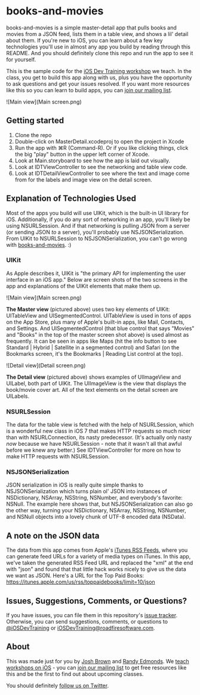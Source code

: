books-and-movies
================

books-and-movies is a simple master-detail app that pulls books and movies from a JSON feed, lists them in a table view, and shows a lil' detail about them. If you're new to iOS, you can learn about a few key technologies you'll use in almost any app you build by reading through this README. And you should definitely clone this repo and run the app to see it for yourself.

This is the sample code for the [iOS Dev Training workshop](http://iosdevtraining.com/) we teach. In the class, you get to build this app along with us, plus you have the opportunity to ask questions and get your issues resolved. If you want more resources like this so you can learn to build apps, you can [join our mailing list](http://eepurl.com/IRZF1).

![Main view](Main screen.png)

## Getting started

1. Clone the repo
2. Double-click on MasterDetail.xcodeproj to open the project in Xcode
3. Run the app with ⌘R (Command-R). Or if you like clicking things, click the big "play" button in the upper left corner of Xcode.
4. Look at Main.storyboard to see how the app is laid out visually.
5. Look at IDTViewController to see the networking and table view code.
6. Look at IDTDetailViewController to see where the text and image come from for the labels and image view on the detail screen.


## Explanation of Technologies Used

Most of the apps you build will use UIKit, which is the built-in UI library for iOS. Additionally, if you do any sort of networking in an app, you'll likely be using NSURLSession. And if that networking is pulling JSON from a server (or sending JSON *to* a server), you'll probably use NSJSONSerialization. From UIKit to NSURLSession to NSJSONSerialization, you can't go wrong with [books-and-movies](https://github.com/iOSDevTraining/books-and-movies). :)

### UIKit

As Apple describes it, UIKit is "the primary API for implementing the user interface in an iOS app." Below are screen shots of the two screens in the app and explanations of the UIKit elements that make them up.

![Main view](Main screen.png)

**The Master view** (pictured above) uses two key elements of UIKit: UITableView and UISegmentedControl. UITableView is used in tons of apps on the App Store, plus many of Apple's built-in apps, like Mail, Contacts, and Settings. And UISegmentedControl (that blue control that says "Movies" and "Books" in the top of the master screen shot above) is used almost as frequently. It can be seen in apps like Maps (hit the info button to see Standard | Hybrid | Satellite in a segmented control) and Safari (on the Bookmarks screen, it's the Bookmarks | Reading List control at the top).

![Detail view](Detail screen.png)

**The Detail view** (pictured above) shows examples of UIImageView and UILabel, both part of UIKit. The UIImageView is the view that displays the book/movie cover art. All of the text elements on the detail screen are UILabels.


### NSURLSession

The data for the table view is fetched with the help of NSURLSession, which is a wonderful new class in iOS 7 that makes HTTP requests so much nicer than with NSURLConnection, its nasty predecessor. (It's actually only nasty *now* because we have NSURLSession - note that it wasn't all that awful before we knew any better.) See IDTViewController for more on how to make HTTP requests with NSURLSession.

### NSJSONSerialization

JSON serialization in iOS is really quite simple thanks to NSJSONSerialization which turns plain ol' JSON into instances of NSDictionary, NSArray, NSString, NSNumber, and everybody's favorite: NSNull. The example here shows that, but NSJSONSerialization can also go the other way, turning your NSDictionary, NSArray, NSString, NSNumber, and NSNull objects into a lovely chunk of UTF-8 encoded data (NSData).

## A note on the JSON data

The data from this app comes from Apple's [iTunes RSS Feeds](https://rss.itunes.apple.com/us/), where you can generate feed URLs for a variety of media types on iTunes. In this app, we've taken the generated RSS Feed URL and replaced the "xml" at the end with "json" and found that that little hack works nicely to give us the data we want as JSON. Here's a URL for the Top Paid Books: https://itunes.apple.com/us/rss/toppaidebooks/limit=10/json

## Issues, Suggestions, Comments, or Questions?

If you have issues, you can file them in this repository's [issue tracker](https://github.com/iosdevtraining/books-and-movies/issues). Otherwise, you can send suggestions, comments, or questions to [@iOSDevTraining](https://twitter.com/iosdevtraining) or [iOSDevTraining@roadfiresoftware.com](mailto:iOSDevTraining@roadfiresoftware.com).

## About

This was made just for you by [Josh Brown](https://twitter.com/jtbrown) and [Randy Edmonds](https://twitter.com/apphands). We [teach workshops on iOS](http://iosdevtraining.com/) - you can [join our mailing list](http://eepurl.com/IRZF1) to get free resources like this and be the first to find out about upcoming classes.

You should definitely [follow us on Twitter](https://twitter.com/iosdevtraining).
